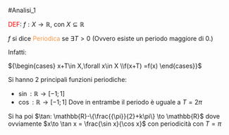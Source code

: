#Analisi_1 

<font color="#ff0000">DEF</font>:
$f:X\to\mathbb{R}$, con $X \subseteq \mathbb{R}$

$f$ si dice <font color="#f79646">Periodica</font> se $\exists T>0$ (Ovvero esiste un periodo maggiore di 0.)

Infatti:

${\begin{cases} x+T\in X,\forall x\in X \\f(x+T) =f(x) \end{cases}}$

Si hanno 2 principali funzioni periodiche:
- $\sin:\mathbb{R}\to[-1;1]$
- $\cos:\mathbb{R}\to[-1;1]$
Dove in entrambe il periodo è uguale a $T=2\pi$

Si ha poi $\tan: \mathbb{R}-\{\frac{{\pi}}{2}+k\pi\} \to \mathbb{R}$
dove ovviamente $x\to \tan x = \frac{\sin x}{\cos x}$
con periodicità con $T = \pi$